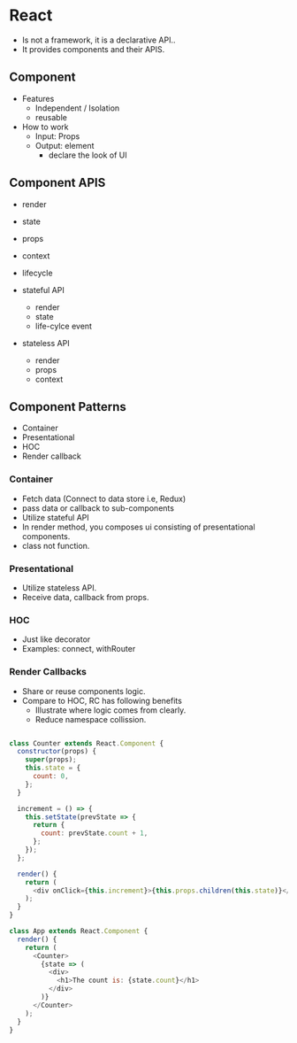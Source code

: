# React
* Is not a framework, it is a declarative API..
* It provides components and their APIS.

## Component
  * Features
    * Independent / Isolation
    * reusable
  * How to work
    * Input: Props
    * Output: element
      * declare the look of UI

## Component APIS
* render
* state
* props
* context
* lifecycle

* stateful API
  * render
  * state
  * life-cylce event

* stateless API
  * render
  * props
  * context

## Component Patterns
* Container
* Presentational
* HOC
* Render callback

### Container
* Fetch data (Connect to data store i.e, Redux)
* pass data or callback to sub-components
* Utilize stateful API
* In render method, you composes ui consisting of presentational components.
* class not function.

### Presentational
* Utilize stateless API.
* Receive data, callback from props.

### HOC
* Just like decorator
* Examples: connect, withRouter

### Render Callbacks
* Share or reuse components logic.
* Compare to HOC, RC has following benefits
  * Illustrate where logic comes from clearly.
  * Reduce namespace collission.


```js

class Counter extends React.Component {
  constructor(props) {
    super(props);
    this.state = {
      count: 0,
    };
  }

  increment = () => {
    this.setState(prevState => {
      return {
        count: prevState.count + 1,
      };
    });
  };

  render() {
    return (
      <div onClick={this.increment}>{this.props.children(this.state)}</div>
    );
  }
}

class App extends React.Component {
  render() {
    return (
      <Counter>
        {state => (
          <div>
            <h1>The count is: {state.count}</h1>
          </div>
        )}
      </Counter>
    );
  }
}
 

```
